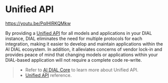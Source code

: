 # Unified API

https://youtu.be/PqIHlRKQMkw

By providing a [Unified API](https://dialx.ai/dial_api) for all models and applications in your DIAL instance, DIAL eliminates the need for multiple protocols for each integration, making it easier to develop and maintain applications within the AI DIAL ecosystem. In addition, it alleviates concerns of vendor lock-in and provides peace of mind that changing models or applications within your DIAL-based application will not require a complete code re-write. 

> * Refer to [AI DIAL Core](docs/platform/3.core/0.about-core.md) to learn more about Unified API.
> * [Unified API](https://dialx.ai/dial_api) reference.